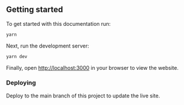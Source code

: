 ## Getting started

To get started with this documentation run:

```bash
yarn
```

Next, run the development server:

```bash
yarn dev
```

Finally, open [http://localhost:3000](http://localhost:3000) in your browser to view the website.

### Deploying

Deploy to the main branch of this project to update the live site.